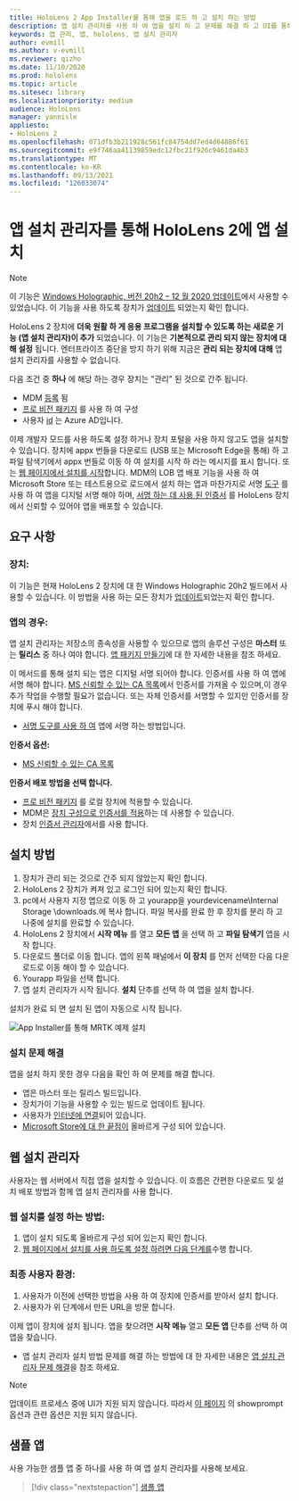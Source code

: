 ```yaml
---
title: HoloLens 2 App Installer를 통해 앱을 로드 하 고 설치 하는 방법
description: 앱 설치 관리자를 사용 하 여 앱을 설치 하 고 문제를 해결 하 고 UI를 통해 앱을 로드 하 고 설치 하는 방법을 알아봅니다
keywords: 앱 관리, 앱, hololens, 앱 설치 관리자
author: evmill
ms.author: v-evmill
ms.reviewer: qizho
ms.date: 11/10/2020
ms.prod: hololens
ms.topic: article
ms.sitesec: library
ms.localizationpriority: medium
audience: HoloLens
manager: yannisle
appliesto:
- HoloLens 2
ms.openlocfilehash: 071dfb3b211928c561fc84754dd7ed4d64886f61
ms.sourcegitcommit: e9f746aa41139859edc12fbc21f926c9461da4b3
ms.translationtype: MT
ms.contentlocale: ko-KR
ms.lasthandoff: 09/13/2021
ms.locfileid: "126033074"
---
```

# <a name="install-apps-on-hololens-2-via-app-installer"></a>앱 설치 관리자를 통해 HoloLens 2에 앱 설치

> [!NOTE]
> 이 기능은 [Windows Holographic, 버전 20h2 – 12 월 2020 업데이트](hololens-release-notes.md)에서 사용할 수 있었습니다. 이 기능을 사용 하도록 장치가 [업데이트](hololens-update-hololens.md) 되었는지 확인 합니다.

HoloLens 2 장치에 **더욱 원활 하 게 응용 프로그램을 설치할 수 있도록 하는 새로운 기능 (앱 설치 관리자)이 추가** 되었습니다. 이 기능은 **기본적으로 관리 되지 않는 장치에 대해 설정** 됩니다. 엔터프라이즈 중단을 방지 하기 위해 지금은 **관리 되는 장치에 대해** 앱 설치 관리자를 사용할 수 없습니다.  

다음 조건 중 **하나** 에 해당 하는 경우 장치는 "관리" 된 것으로 간주 됩니다.

- MDM [등록](hololens-enroll-mdm.md) 됨
- [프로 비전 패키지](hololens-provisioning.md) 를 사용 하 여 구성
- 사용자 [id](hololens-identity.md) 는 Azure AD입니다.

이제 개발자 모드를 사용 하도록 설정 하거나 장치 포털을 사용 하지 않고도 앱을 설치할 수 있습니다.  장치에 appx 번들을 다운로드 (USB 또는 Microsoft Edge을 통해) 하 고 파일 탐색기에서 appx 번들로 이동 하 여 설치를 시작 하 라는 메시지를 표시 합니다.  또는 [웹 페이지에서 설치를 시작](/windows/msix/app-installer/installing-windows10-apps-web)합니다. MDM의 LOB 앱 배포 기능을 사용 하 여 Microsoft Store 또는 테스트용으로 로드에서 설치 하는 앱과 마찬가지로 서명 [도구](/windows/win32/appxpkg/how-to-sign-a-package-using-signtool) 를 사용 하 여 앱을 디지털 서명 해야 하며, [서명 하는 데 사용 된 인증서](/windows/win32/appxpkg/how-to-sign-a-package-using-signtool#security-considerations) 를 HoloLens 장치에서 신뢰할 수 있어야 앱을 배포할 수 있습니다.

## <a name="requirements"></a>요구 사항

### <a name="for-your-devices"></a>장치:

이 기능은 현재 HoloLens 2 장치에 대 한 Windows Holographic 20h2 빌드에서 사용할 수 있습니다. 이 방법을 사용 하는 모든 장치가 [업데이트](hololens-update-hololens.md)되었는지 확인 합니다.

### <a name="for-your-apps"></a>앱의 경우:

앱 설치 관리자는 저장소의 종속성을 사용할 수 있으므로 앱의 솔루션 구성은 **마스터** 또는 **릴리스** 중 하나 여야 합니다. [앱 패키지 만들기](/windows/msix/app-installer/create-appinstallerfile-vs)에 대 한 자세한 내용을 참조 하세요.

이 메서드를 통해 설치 되는 앱은 디지털 서명 되어야 합니다. 인증서를 사용 하 여 앱에 서명 해야 합니다. [MS 신뢰할 수 있는 CA 목록](https://ccadb-public.secure.force.com/microsoft/IncludedCACertificateReportForMSFT)에서 인증서를 가져올 수 있으며,이 경우 추가 작업을 수행할 필요가 없습니다. 또는 자체 인증서를 서명할 수 있지만 인증서를 장치에 푸시 해야 합니다.

- [서명 도구를 사용 하 여](/windows/win32/appxpkg/how-to-sign-a-package-using-signtool) 앱에 서명 하는 방법입니다.

**인증서 옵션:**

- [MS 신뢰할 수 있는 CA 목록](https://ccadb-public.secure.force.com/microsoft/IncludedCACertificateReportForMSFT)

**인증서 배포 방법을 선택 합니다.**

- [프로 비전 패키지](hololens-provisioning.md) 를 로컬 장치에 적용할 수 있습니다.
- MDM은 [장치 구성으로 인증서를 적용](/mem/intune/protect/certificates-configure)하는 데 사용할 수 있습니다.
- 장치 [인증서 관리자](certificate-manager.md)에서를 사용 합니다.

## <a name="installation-method"></a>설치 방법

1. 장치가 관리 되는 것으로 간주 되지 않았는지 확인 합니다.
1. HoloLens 2 장치가 켜져 있고 로그인 되어 있는지 확인 합니다.
1. pc에서 사용자 지정 앱으로 이동 하 고 yourapp을 yourdevicename\Internal Storage \downloads.에 복사 합니다.
    파일 복사를 완료 한 후 장치를 분리 하 고 나중에 설치를 완료할 수 있습니다.
1. HoloLens 2 장치에서 **시작 메뉴** 를 열고 **모든 앱** 을 선택 하 고 **파일 탐색기** 앱을 시작 합니다.
1. 다운로드 폴더로 이동 합니다. 앱의 왼쪽 패널에서 **이 장치** 를 먼저 선택한 다음 다운로드로 이동 해야 할 수 있습니다.
1. Yourapp 파일을 선택 합니다.
1. 앱 설치 관리자가 시작 됩니다. **설치** 단추를 선택 하 여 앱을 설치 합니다.

설치가 완료 되 면 설치 된 앱이 자동으로 시작 됩니다.

![App Installer를 통해 MRTK 예제 설치](images/hololens-app-installer-picture.jpg)

### <a name="troubleshooting-installs"></a>설치 문제 해결

앱을 설치 하지 못한 경우 다음을 확인 하 여 문제를 해결 합니다.

- 앱은 마스터 또는 릴리스 빌드입니다.
- 장치가이 기능을 사용할 수 있는 빌드로 업데이트 됩니다.
- 사용자가 [인터넷에 연결](hololens-network.md)되어 있습니다.
- [Microsoft Store에 대 한 끝점이](hololens-offline.md) 올바르게 구성 되어 있습니다.  

## <a name="web-installer"></a>웹 설치 관리자

사용자는 웹 서버에서 직접 앱을 설치할 수 있습니다. 이 흐름은 간편한 다운로드 및 설치 배포 방법과 함께 앱 설치 관리자를 사용 합니다.

### <a name="how-to-set-up-web-install"></a>웹 설치를 설정 하는 방법:

1. 앱이 설치 되도록 올바르게 구성 되어 있는지 확인 합니다.
1. [웹 페이지에서 설치를 사용 하도록 설정 하려면 다음 단계를](/windows/msix/app-installer/installing-windows10-apps-web#how-to-enable-this-on-a-webpage)수행 합니다.

### <a name="end-user-experience"></a>최종 사용자 환경:

1. 사용자가 이전에 선택한 방법을 사용 하 여 장치에 인증서를 받아서 설치 합니다.
1. 사용자가 위 단계에서 만든 URL을 방문 합니다.

이제 앱이 장치에 설치 됩니다. 앱을 찾으려면 **시작 메뉴** 열고 **모든 앱** 단추를 선택 하 여 앱을 찾습니다.

- 앱 설치 관리자 설치 방법 문제를 해결 하는 방법에 대 한 자세한 내용은 [앱 설치 관리자 문제 해결](/windows/msix/app-installer/troubleshoot-appinstaller-issues)을 참조 하세요.

> [!NOTE]
> 업데이트 프로세스 중에 UI가 지원 되지 않습니다. 따라서 [이 페이지](/windows/msix/app-installer/update-settings) 의 showprompt 옵션과 관련 옵션은 지원 되지 않습니다.

## <a name="sample-apps"></a>샘플 앱

사용 가능한 샘플 앱 중 하나를 사용 하 여 앱 설치 관리자를 사용해 보세요. 
> [!div class="nextstepaction"]
> [샘플 앱](/windows/mixed-reality/develop/features-and-samples)
